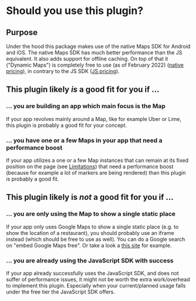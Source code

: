 # Should you use this plugin?

<h2>Purpose</h2>

Under the hood this package makes use of the native Maps SDK for Android and iOS. The native Maps SDK has much better performance than the JS equivalent. It also adds support for offline caching. On top of that it ("Dynamic Maps") is completely free to use (as of February 2022) ([native pricing](https://developers.google.com/maps/billing-and-pricing/pricing)), in contrary to the JS SDK ([JS pricing](https://developers.google.com/maps/documentation/javascript/usage-and-billing#new-payg)).

<h2>This plugin likely <i>is</i> a good fit for you if ...</h2>

<h3>... you are building an app which main focus is the Map</h3>

If your app revolves mainly around a Map, like for example Uber or Lime, this plugin is probably a good fit for your concept.

<h3>... you have one or a few Maps in your app that need a performance boost</h3>

If your app utilizes a one or a few Map instances that can remain at its fixed position on the page (see [Limitations](/#limitations)) that need a performance boost (because for example a lot of markers are being rendered) than this plugin is probably a good fit.

<h2>This plugin likely is <i>not</i> a good fit for you if ...</h2>

<h3>... you are only using the Map to show a single static place</h3>

If your app only uses Google Maps to show a single static place (e.g. to show the location of a restaurant), you should probably use an iframe instead (which should be free to use as well). You can do a Google search on "embed Google Maps free". Or take a look a [this site](https://www.embedgooglemap.net/) for example.

<h3>... you are already using the JavaScript SDK with success</h3>

If your app already successfully uses the JavaScript SDK, and does not suffer of performance issues, it might not be worth the extra work/overhead to implement this plugin. Especially when your current/planned usage falls under the free tier the JavaScript SDK offers.
